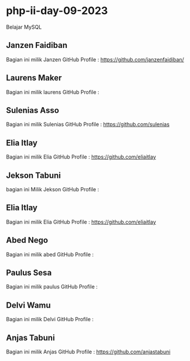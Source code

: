 # php-ii-day-09-2023

Belajar MySQL

## Janzen Faidiban

Bagian ini milik Janzen
GitHub Profile : https://github.com/janzenfaidiban/

## Laurens Maker

Bagian ini milik laurens
GitHub Profile :

## Sulenias Asso

Bagian ini milik Sulenias
GitHub Profile : https://github.com/sulenias

## Elia Itlay

Bagian ini milik Elia
GitHub Profile : https://github.com/eliaitlay

## Jekson Tabuni

bagian ini Milik Jekson
GitHub Profile :

## Elia Itlay

Bagian ini milik Elia
GitHub Profile : https://github.com/eliaitlay

## Abed Nego

Bagian ini milik abed
GitHub Profile :

## Paulus Sesa

Bagian ini milik paulus
GitHub Profile :

## Delvi Wamu

Bagian ini milik Delvi
GitHub Profile :

## Anjas Tabuni

Bagian ini milik Anjas
GitHub Profile : https://github.com/anjastabuni

